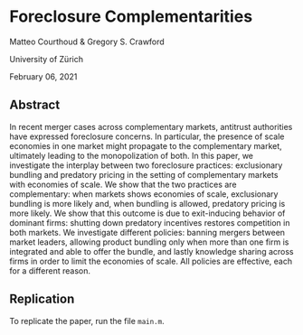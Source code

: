 # Foreclosure Complementarities

Matteo Courthoud & Gregory S. Crawford

University of Zürich

February 06, 2021

## Abstract

In recent merger cases across complementary markets, antitrust authorities have expressed foreclosure concerns. In particular, the presence of scale economies in one market might propagate to the complementary market, ultimately leading to the monopolization of both. In this paper, we investigate the interplay between two foreclosure practices: exclusionary bundling and predatory pricing in the setting of complementary markets with economies of scale. We show that the two practices are complementary: when markets shows economies of scale, exclusionary bundling is more likely and, when bundling is allowed, predatory pricing is more likely. We show that this outcome is due to exit-inducing behavior of dominant firms: shutting down predatory incentives restores competition in both markets. We investigate different policies: banning mergers between market leaders, allowing product bundling only when more than one firm is integrated and able to offer the bundle, and lastly knowledge sharing across firms in order to limit the economies of scale. All policies are effective, each for a different reason.



## Replication

To replicate the paper, run the file `main.m`.



